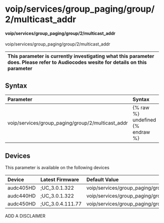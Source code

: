﻿---
description: voip/services/group_paging/group/2/multicast_addr
search: false
---

# voip/services/group_paging/group/2/multicast_addr

#### voip/services/group_paging/group/2/multicast_addr

voip/services/group_paging/group/2/multicast_addr


| This parameter is currently investigating what this parameter does. Please refer to Audiocodes wesite for details on this parameter | 
| :--- |

## Syntax
| Parameter | Syntax |
| :--- | :--- |
|voip/services/group_paging/group/2/multicast_addr | {% raw %} undefined {% endraw %}|

## Devices
This parameter is available on the following devices

| Device | Latest Firmware | Default Value |
|:---|:---|:---|
| audc405HD | ;UC_3.0.1.322 | voip/services/group_paging/group/2/multicast_addr=224.0.1.0 
| audc440HD | ;UC_3.0.1.322 | voip/services/group_paging/group/2/multicast_addr=224.0.1.0 
| audc450HD | ;UC_3.0.4.111.77 | voip/services/group_paging/group/2/multicast_addr=224.0.1.0 

ADD A DISCLAIMER
